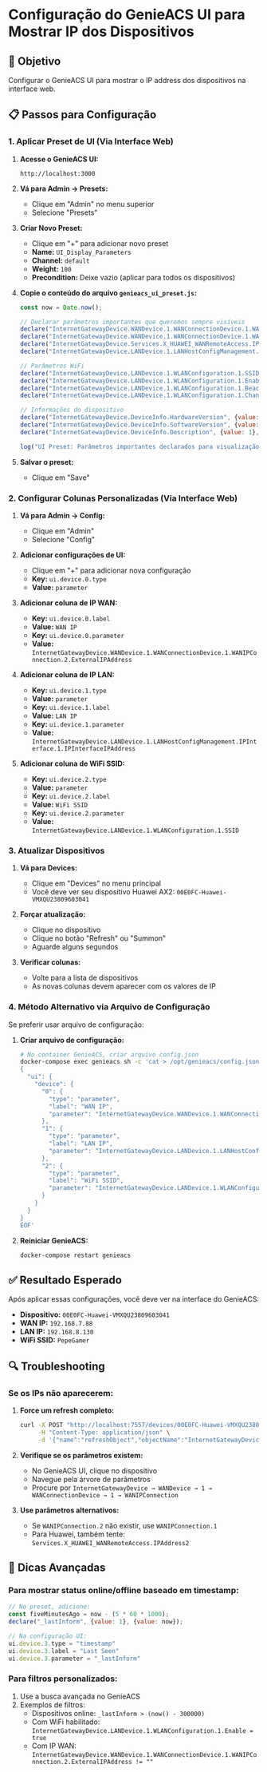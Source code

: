 # Configuração do GenieACS UI para Mostrar IP dos Dispositivos

## 🎯 Objetivo
Configurar o GenieACS UI para mostrar o IP address dos dispositivos na interface web.

## 📋 Passos para Configuração

### 1. Aplicar Preset de UI (Via Interface Web)

1. **Acesse o GenieACS UI:**
   ```
   http://localhost:3000
   ```

2. **Vá para Admin → Presets:**
   - Clique em "Admin" no menu superior
   - Selecione "Presets" 

3. **Criar Novo Preset:**
   - Clique em "+" para adicionar novo preset
   - **Name:** `UI_Display_Parameters`
   - **Channel:** `default` 
   - **Weight:** `100`
   - **Precondition:** Deixe vazio (aplicar para todos os dispositivos)

4. **Copie o conteúdo do arquivo `genieacs_ui_preset.js`:**
   ```javascript
   const now = Date.now();

   // Declarar parâmetros importantes que queremos sempre visíveis
   declare("InternetGatewayDevice.WANDevice.1.WANConnectionDevice.1.WANIPConnection.1.ExternalIPAddress", {value: 1}, {value: now});
   declare("InternetGatewayDevice.WANDevice.1.WANConnectionDevice.1.WANIPConnection.2.ExternalIPAddress", {value: 1}, {value: now});
   declare("InternetGatewayDevice.Services.X_HUAWEI_WANRemoteAccess.IPAddress2", {value: 1}, {value: now});
   declare("InternetGatewayDevice.LANDevice.1.LANHostConfigManagement.IPInterface.1.IPInterfaceIPAddress", {value: 1}, {value: now});

   // Parâmetros WiFi
   declare("InternetGatewayDevice.LANDevice.1.WLANConfiguration.1.SSID", {value: 1}, {value: now});
   declare("InternetGatewayDevice.LANDevice.1.WLANConfiguration.1.Enable", {value: 1}, {value: now});
   declare("InternetGatewayDevice.LANDevice.1.WLANConfiguration.1.BeaconType", {value: 1}, {value: now});
   declare("InternetGatewayDevice.LANDevice.1.WLANConfiguration.1.Channel", {value: 1}, {value: now});

   // Informações do dispositivo
   declare("InternetGatewayDevice.DeviceInfo.HardwareVersion", {value: 1}, {value: now});
   declare("InternetGatewayDevice.DeviceInfo.SoftwareVersion", {value: 1}, {value: now});
   declare("InternetGatewayDevice.DeviceInfo.Description", {value: 1}, {value: now});

   log("UI Preset: Parâmetros importantes declarados para visualização");
   ```

5. **Salvar o preset:**
   - Clique em "Save"

### 2. Configurar Colunas Personalizadas (Via Interface Web)

1. **Vá para Admin → Config:**
   - Clique em "Admin" 
   - Selecione "Config"

2. **Adicionar configurações de UI:**
   - Clique em "+" para adicionar nova configuração
   - **Key:** `ui.device.0.type`
   - **Value:** `parameter`

3. **Adicionar coluna de IP WAN:**
   - **Key:** `ui.device.0.label`
   - **Value:** `WAN IP`
   - **Key:** `ui.device.0.parameter`
   - **Value:** `InternetGatewayDevice.WANDevice.1.WANConnectionDevice.1.WANIPConnection.2.ExternalIPAddress`

4. **Adicionar coluna de IP LAN:**
   - **Key:** `ui.device.1.type`
   - **Value:** `parameter`
   - **Key:** `ui.device.1.label`
   - **Value:** `LAN IP`
   - **Key:** `ui.device.1.parameter`
   - **Value:** `InternetGatewayDevice.LANDevice.1.LANHostConfigManagement.IPInterface.1.IPInterfaceIPAddress`

5. **Adicionar coluna de WiFi SSID:**
   - **Key:** `ui.device.2.type`
   - **Value:** `parameter`
   - **Key:** `ui.device.2.label`  
   - **Value:** `WiFi SSID`
   - **Key:** `ui.device.2.parameter`
   - **Value:** `InternetGatewayDevice.LANDevice.1.WLANConfiguration.1.SSID`

### 3. Atualizar Dispositivos

1. **Vá para Devices:**
   - Clique em "Devices" no menu principal
   - Você deve ver seu dispositivo Huawei AX2: `00E0FC-Huawei-VMXQU23809603041`

2. **Forçar atualização:**
   - Clique no dispositivo
   - Clique no botão "Refresh" ou "Summon" 
   - Aguarde alguns segundos

3. **Verificar colunas:**
   - Volte para a lista de dispositivos
   - As novas colunas devem aparecer com os valores de IP

### 4. Método Alternativo via Arquivo de Configuração

Se preferir usar arquivo de configuração:

1. **Criar arquivo de configuração:**
   ```bash
   # No container GenieACS, criar arquivo config.json
   docker-compose exec genieacs sh -c 'cat > /opt/genieacs/config.json << EOF
   {
     "ui": {
       "device": {
         "0": {
           "type": "parameter",
           "label": "WAN IP", 
           "parameter": "InternetGatewayDevice.WANDevice.1.WANConnectionDevice.1.WANIPConnection.2.ExternalIPAddress"
         },
         "1": {
           "type": "parameter",
           "label": "LAN IP",
           "parameter": "InternetGatewayDevice.LANDevice.1.LANHostConfigManagement.IPInterface.1.IPInterfaceIPAddress"  
         },
         "2": {
           "type": "parameter", 
           "label": "WiFi SSID",
           "parameter": "InternetGatewayDevice.LANDevice.1.WLANConfiguration.1.SSID"
         }
       }
     }
   }
   EOF'
   ```

2. **Reiniciar GenieACS:**
   ```bash
   docker-compose restart genieacs
   ```

## ✅ Resultado Esperado

Após aplicar essas configurações, você deve ver na interface do GenieACS:

- **Dispositivo:** `00E0FC-Huawei-VMXQU23809603041`
- **WAN IP:** `192.168.7.88`
- **LAN IP:** `192.168.8.130` 
- **WiFi SSID:** `PepeGamer`

## 🔍 Troubleshooting

### Se os IPs não aparecerem:

1. **Force um refresh completo:**
   ```bash
   curl -X POST "http://localhost:7557/devices/00E0FC-Huawei-VMXQU23809603041/tasks?connection_request" \
        -H "Content-Type: application/json" \
        -d '{"name":"refreshObject","objectName":"InternetGatewayDevice.WANDevice.1."}'
   ```

2. **Verifique se os parâmetros existem:**
   - No GenieACS UI, clique no dispositivo
   - Navegue pela árvore de parâmetros
   - Procure por `InternetGatewayDevice → WANDevice → 1 → WANConnectionDevice → 1 → WANIPConnection`

3. **Use parâmetros alternativos:**
   - Se `WANIPConnection.2` não existir, use `WANIPConnection.1`
   - Para Huawei, também tente: `Services.X_HUAWEI_WANRemoteAccess.IPAddress2`

## 🚀 Dicas Avançadas

### Para mostrar status online/offline baseado em timestamp:

```javascript
// No preset, adicione:
const fiveMinutesAgo = now - (5 * 60 * 1000);
declare("_lastInform", {value: 1}, {value: now});

// Na configuração UI:
ui.device.3.type = "timestamp"
ui.device.3.label = "Last Seen"  
ui.device.3.parameter = "_lastInform"
```

### Para filtros personalizados:

1. Use a busca avançada no GenieACS
2. Exemplos de filtros:
   - Dispositivos online: `_lastInform > (now() - 300000)`
   - Com WiFi habilitado: `InternetGatewayDevice.LANDevice.1.WLANConfiguration.1.Enable = true`
   - Com IP WAN: `InternetGatewayDevice.WANDevice.1.WANConnectionDevice.1.WANIPConnection.2.ExternalIPAddress != ""`